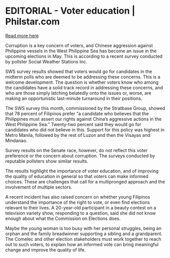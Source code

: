 # EDITORIAL - Voter education | Philstar.com

[Read more here](https://www.philstar.com/opinion/2025/03/09/2427022/editorial-voter-education)

Corruption is a key concern of voters, and Chinese aggression against Philippine vessels in the West Philippine Sea has become an issue in the upcoming elections in May. This is according to a recent survey conducted by pollster Social Weather Stations Inc.

SWS survey results showed that voters would go for candidates in the midterm polls who are deemed to be addressing these concerns. This is a welcome development. The question is whether voters know who among the candidates have a solid track record in addressing these concerns, and who are those simply latching belatedly onto the issues or, worse, are making an opportunistic last-minute turnaround in their positions.

The SWS survey this month, commissioned by the Stratbase Group, showed that 78 percent of Filipinos prefer “a candidate who believes that the Philippines must assert our rights against China’s aggressive actions in the West Philippine Sea.” Twenty-two percent said they would go for candidates who did not believe in this. Support for this policy was highest in Metro Manila, followed by the rest of Luzon and then the Visayas and Mindanao.

Survey results on the Senate race, however, do not reflect this voter preference or the concern about corruption. The surveys conducted by reputable pollsters show similar results.

The results highlight the importance of voter education, and of improving the quality of education in general so that voters can make informed choices. These are challenges that call for a multipronged approach and the involvement of multiple sectors.

A recent incident has also raised concern on whether young Filipinos understand the importance of the right to vote, or even find elections relevant to their lives. A 20-year-old participant in a beauty contest on a television variety show, responding to a question, said she did not know enough about what the Commission on Elections does.

Maybe the young woman is too busy with her personal struggles, being an orphan and the family breadwinner supporting a sibling and a grandparent. The Comelec and other election stakeholders must work together to reach out to such voters, to explain how an informed vote can bring meaningful change and improve the quality of life.